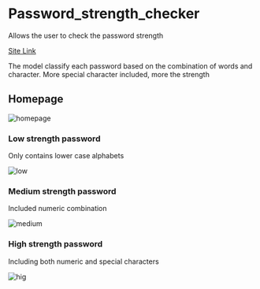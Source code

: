 # Password_strength_checker
Allows the user to check the password strength

[Site Link](https://passwordstrengthnlp.herokuapp.com/)


The model classify each password based on the combination of words and character. More special character included, more the strength

## Homepage
![homepage](https://user-images.githubusercontent.com/94764266/149658131-a1207e61-19cb-442d-80e6-d330d75747a2.JPG)


### Low strength password

Only contains lower case alphabets

![low](https://user-images.githubusercontent.com/94764266/149658156-064d8295-f1a3-4bc9-a774-a3b1f8107536.JPG)

### Medium strength password

Included numeric combination

![medium](https://user-images.githubusercontent.com/94764266/149658168-0a26eb29-3386-43b9-b0b1-a65f46ec5037.JPG)

### High strength password

Including both numeric and special characters

![hig](https://user-images.githubusercontent.com/94764266/149658181-bb763014-3774-4d98-8518-450400f536ab.JPG)
